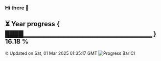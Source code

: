 ### Hi there 👋
⏳ Year progress { ████▁▁▁▁▁▁▁▁▁▁▁▁▁▁▁▁▁▁▁▁▁▁▁▁▁▁ } 16.18 %
---
⏰ Updated on Sat, 01 Mar 2025 01:35:17 GMT
![Progress Bar CI](https://github.com/liununu/liununu/workflows/Progress%20Bar%20CI/badge.svg)

